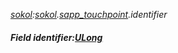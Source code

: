 _[sokol](../../modules/sokol/sokol-module.md):[sokol](../../modules/sokol/sokol-module.md).[sapp\_touchpoint](../../modules/sokol/sokol-sapp_touchpoint.md).identifier_
##### Field identifier:[ULong](../../modules/wonkey/wonkey-types-ulong.md)
